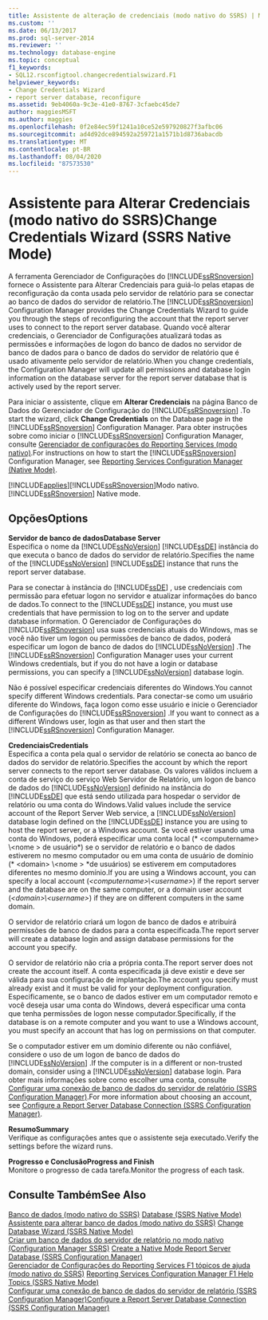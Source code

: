 ```yaml
---
title: Assistente de alteração de credenciais (modo nativo do SSRS) | Microsoft Docs
ms.custom: ''
ms.date: 06/13/2017
ms.prod: sql-server-2014
ms.reviewer: ''
ms.technology: database-engine
ms.topic: conceptual
f1_keywords:
- SQL12.rsconfigtool.changecredentialswizard.F1
helpviewer_keywords:
- Change Credentials Wizard
- report server database, reconfigure
ms.assetid: 9eb4060a-9c3e-41e0-8767-3cfaebc45de7
author: maggiesMSFT
ms.author: maggies
ms.openlocfilehash: 0f2e84ec59f1241a10ce52e597920827f3afbc06
ms.sourcegitcommit: ad4d92dce894592a259721a1571b1d8736abacdb
ms.translationtype: MT
ms.contentlocale: pt-BR
ms.lasthandoff: 08/04/2020
ms.locfileid: "87573530"
---
```

# <a name="change-credentials-wizard-ssrs-native-mode"></a><span data-ttu-id="ec5b7-102">Assistente para Alterar Credenciais (modo nativo do SSRS)</span><span class="sxs-lookup"><span data-stu-id="ec5b7-102">Change Credentials Wizard (SSRS Native Mode)</span></span>
  <span data-ttu-id="ec5b7-103">A ferramenta Gerenciador de Configurações do [!INCLUDE[ssRSnoversion](../../includes/ssrsnoversion-md.md)] fornece o Assistente para Alterar Credenciais para guiá-lo pelas etapas de reconfiguração da conta usada pelo servidor de relatório para se conectar ao banco de dados do servidor de relatório.</span><span class="sxs-lookup"><span data-stu-id="ec5b7-103">The [!INCLUDE[ssRSnoversion](../../includes/ssrsnoversion-md.md)] Configuration Manager provides the Change Credentials Wizard to guide you through the steps of reconfiguring the account that the report server uses to connect to the report server database.</span></span> <span data-ttu-id="ec5b7-104">Quando você alterar credenciais, o Gerenciador de Configurações atualizará todas as permissões e informações de logon do banco de dados no servidor de banco de dados para o banco de dados do servidor de relatório que é usado ativamente pelo servidor de relatório.</span><span class="sxs-lookup"><span data-stu-id="ec5b7-104">When you change credentials, the Configuration Manager will update all permissions and database login information on the database server for the report server database that is actively used by the report server.</span></span>  
  
 <span data-ttu-id="ec5b7-105">Para iniciar o assistente, clique em **Alterar Credenciais** na página Banco de Dados do Gerenciador de Configuração do [!INCLUDE[ssRSnoversion](../../includes/ssrsnoversion-md.md)] .</span><span class="sxs-lookup"><span data-stu-id="ec5b7-105">To start the wizard, click **Change Credentials** on the Database page in the [!INCLUDE[ssRSnoversion](../../includes/ssrsnoversion-md.md)] Configuration Manager.</span></span> <span data-ttu-id="ec5b7-106">Para obter instruções sobre como iniciar o [!INCLUDE[ssRSnoversion](../../includes/ssrsnoversion-md.md)] Configuration Manager, consulte [Gerenciador de configurações do Reporting Services &#40;modo nativo&#41;](../../../2014/sql-server/install/reporting-services-configuration-manager-native-mode.md).</span><span class="sxs-lookup"><span data-stu-id="ec5b7-106">For instructions on how to start the [!INCLUDE[ssRSnoversion](../../includes/ssrsnoversion-md.md)] Configuration Manager, see [Reporting Services Configuration Manager &#40;Native Mode&#41;](../../../2014/sql-server/install/reporting-services-configuration-manager-native-mode.md).</span></span>  
  
 [!INCLUDE[applies](../../includes/applies-md.md)]<span data-ttu-id="ec5b7-107">[!INCLUDE[ssRSnoversion](../../includes/ssrsnoversion-md.md)]Modo nativo.</span><span class="sxs-lookup"><span data-stu-id="ec5b7-107">[!INCLUDE[ssRSnoversion](../../includes/ssrsnoversion-md.md)] Native mode.</span></span>  
  
## <a name="options"></a><span data-ttu-id="ec5b7-108">Opções</span><span class="sxs-lookup"><span data-stu-id="ec5b7-108">Options</span></span>  
 <span data-ttu-id="ec5b7-109">**Servidor de banco de dados**</span><span class="sxs-lookup"><span data-stu-id="ec5b7-109">**Database Server**</span></span>  
 <span data-ttu-id="ec5b7-110">Especifica o nome da [!INCLUDE[ssNoVersion](../../includes/ssnoversion-md.md)] [!INCLUDE[ssDE](../../includes/ssde-md.md)] instância do que executa o banco de dados do servidor de relatório.</span><span class="sxs-lookup"><span data-stu-id="ec5b7-110">Specifies the name of the [!INCLUDE[ssNoVersion](../../includes/ssnoversion-md.md)] [!INCLUDE[ssDE](../../includes/ssde-md.md)] instance that runs the report server database.</span></span>  
  
 <span data-ttu-id="ec5b7-111">Para se conectar à instância do [!INCLUDE[ssDE](../../includes/ssde-md.md)] , use credenciais com permissão para efetuar logon no servidor e atualizar informações do banco de dados.</span><span class="sxs-lookup"><span data-stu-id="ec5b7-111">To connect to the [!INCLUDE[ssDE](../../includes/ssde-md.md)] instance, you must use credentials that have permission to log on to the server and update database information.</span></span> <span data-ttu-id="ec5b7-112">O Gerenciador de Configurações do [!INCLUDE[ssRSnoversion](../../includes/ssrsnoversion-md.md)] usa suas credenciais atuais do Windows, mas se você não tiver um logon ou permissões de banco de dados, poderá especificar um logon de banco de dados do [!INCLUDE[ssNoVersion](../../includes/ssnoversion-md.md)] .</span><span class="sxs-lookup"><span data-stu-id="ec5b7-112">The [!INCLUDE[ssRSnoversion](../../includes/ssrsnoversion-md.md)] Configuration Manager uses your current Windows credentials, but if you do not have a login or database permissions, you can specify a [!INCLUDE[ssNoVersion](../../includes/ssnoversion-md.md)] database login.</span></span>  
  
 <span data-ttu-id="ec5b7-113">Não é possível especificar credenciais diferentes do Windows.</span><span class="sxs-lookup"><span data-stu-id="ec5b7-113">You cannot specify different Windows credentials.</span></span> <span data-ttu-id="ec5b7-114">Para conectar-se como um usuário diferente do Windows, faça logon como esse usuário e inicie o Gerenciador de Configurações do [!INCLUDE[ssRSnoversion](../../includes/ssrsnoversion-md.md)] .</span><span class="sxs-lookup"><span data-stu-id="ec5b7-114">If you want to connect as a different Windows user, login as that user and then start the [!INCLUDE[ssRSnoversion](../../includes/ssrsnoversion-md.md)] Configuration Manager.</span></span>  
  
 <span data-ttu-id="ec5b7-115">**Credenciais**</span><span class="sxs-lookup"><span data-stu-id="ec5b7-115">**Credentials**</span></span>  
 <span data-ttu-id="ec5b7-116">Especifica a conta pela qual o servidor de relatório se conecta ao banco de dados do servidor de relatório.</span><span class="sxs-lookup"><span data-stu-id="ec5b7-116">Specifies the account by which the report server connects to the report server database.</span></span> <span data-ttu-id="ec5b7-117">Os valores válidos incluem a conta de serviço do serviço Web Servidor de Relatório, um logon de banco de dados do [!INCLUDE[ssNoVersion](../../includes/ssnoversion-md.md)] definido na instância do [!INCLUDE[ssDE](../../includes/ssde-md.md)] que está sendo utilizada para hospedar o servidor de relatório ou uma conta do Windows.</span><span class="sxs-lookup"><span data-stu-id="ec5b7-117">Valid values include the service account of the Report Server Web service, a [!INCLUDE[ssNoVersion](../../includes/ssnoversion-md.md)] database login defined on the [!INCLUDE[ssDE](../../includes/ssde-md.md)] instance you are using to host the report server, or a Windows account.</span></span> <span data-ttu-id="ec5b7-118">Se você estiver usando uma conta do Windows, poderá especificar uma conta local (\* \<computername> \\<nome \> de usuário*) se o servidor de relatório e o banco de dados estiverem no mesmo computador ou em uma conta de usuário de domínio (* \<domain> \\<nome \> \*de usuários) se estiverem em computadores diferentes no mesmo domínio.</span><span class="sxs-lookup"><span data-stu-id="ec5b7-118">If you are using a Windows account, you can specify a local account (*\<computername>\\<username\>*) if the report server and the database are on the same computer, or a domain user account (*\<domain>\\<username\>*) if they are on different computers in the same domain.</span></span>  
  
 <span data-ttu-id="ec5b7-119">O servidor de relatório criará um logon de banco de dados e atribuirá permissões de banco de dados para a conta especificada.</span><span class="sxs-lookup"><span data-stu-id="ec5b7-119">The report server will create a database login and assign database permissions for the account you specify.</span></span>  
  
 <span data-ttu-id="ec5b7-120">O servidor de relatório não cria a própria conta.</span><span class="sxs-lookup"><span data-stu-id="ec5b7-120">The report server does not create the account itself.</span></span> <span data-ttu-id="ec5b7-121">A conta especificada já deve existir e deve ser válida para sua configuração de implantação.</span><span class="sxs-lookup"><span data-stu-id="ec5b7-121">The account you specify must already exist and it must be valid for your deployment configuration.</span></span> <span data-ttu-id="ec5b7-122">Especificamente, se o banco de dados estiver em um computador remoto e você deseja usar uma conta do Windows, deverá especificar uma conta que tenha permissões de logon nesse computador.</span><span class="sxs-lookup"><span data-stu-id="ec5b7-122">Specifically, if the database is on a remote computer and you want to use a Windows account, you must specify an account that has log on permissions on that computer.</span></span>  
  
 <span data-ttu-id="ec5b7-123">Se o computador estiver em um domínio diferente ou não confiável, considere o uso de um logon de banco de dados do [!INCLUDE[ssNoVersion](../../includes/ssnoversion-md.md)] .</span><span class="sxs-lookup"><span data-stu-id="ec5b7-123">If the computer is in a different or non-trusted domain, consider using a [!INCLUDE[ssNoVersion](../../includes/ssnoversion-md.md)] database login.</span></span> <span data-ttu-id="ec5b7-124">Para obter mais informações sobre como escolher uma conta, consulte [Configurar uma conexão de banco de dados do servidor de relatório &#40;SSRS Configuration Manager&#41;](../../../2014/sql-server/install/configure-a-report-server-database-connection-ssrs-configuration-manager.md).</span><span class="sxs-lookup"><span data-stu-id="ec5b7-124">For more information about choosing an account, see [Configure a Report Server Database Connection  &#40;SSRS Configuration Manager&#41;](../../../2014/sql-server/install/configure-a-report-server-database-connection-ssrs-configuration-manager.md).</span></span>  
  
 <span data-ttu-id="ec5b7-125">**Resumo**</span><span class="sxs-lookup"><span data-stu-id="ec5b7-125">**Summary**</span></span>  
 <span data-ttu-id="ec5b7-126">Verifique as configurações antes que o assistente seja executado.</span><span class="sxs-lookup"><span data-stu-id="ec5b7-126">Verify the settings before the wizard runs.</span></span>  
  
 <span data-ttu-id="ec5b7-127">**Progresso e Conclusão**</span><span class="sxs-lookup"><span data-stu-id="ec5b7-127">**Progress and Finish**</span></span>  
 <span data-ttu-id="ec5b7-128">Monitore o progresso de cada tarefa.</span><span class="sxs-lookup"><span data-stu-id="ec5b7-128">Monitor the progress of each task.</span></span>  
  
## <a name="see-also"></a><span data-ttu-id="ec5b7-129">Consulte Também</span><span class="sxs-lookup"><span data-stu-id="ec5b7-129">See Also</span></span>  
 <span data-ttu-id="ec5b7-130">[Banco de dados &#40;modo nativo do SSRS&#41;](../../../2014/sql-server/install/database-ssrs-native-mode.md) </span><span class="sxs-lookup"><span data-stu-id="ec5b7-130">[Database &#40;SSRS Native Mode&#41;](../../../2014/sql-server/install/database-ssrs-native-mode.md) </span></span>  
 <span data-ttu-id="ec5b7-131">[Assistente para alterar banco de dados &#40;modo nativo do SSRS&#41;](../../../2014/sql-server/install/change-database-wizard-ssrs-native-mode.md) </span><span class="sxs-lookup"><span data-stu-id="ec5b7-131">[Change Database Wizard &#40;SSRS Native Mode&#41;](../../../2014/sql-server/install/change-database-wizard-ssrs-native-mode.md) </span></span>  
 <span data-ttu-id="ec5b7-132">[Criar um banco de dados do servidor de relatório no modo nativo &#40;Configuration Manager SSRS&#41;](../../reporting-services/install-windows/ssrs-report-server-create-a-native-mode-report-server-database.md) </span><span class="sxs-lookup"><span data-stu-id="ec5b7-132">[Create a Native Mode Report Server Database  &#40;SSRS Configuration Manager&#41;](../../reporting-services/install-windows/ssrs-report-server-create-a-native-mode-report-server-database.md) </span></span>  
 <span data-ttu-id="ec5b7-133">[Gerenciador de Configurações do Reporting Services F1 tópicos de ajuda &#40;modo nativo do SSRS&#41;](../../../2014/sql-server/install/reporting-services-configuration-manager-f1-help-topics-ssrs-native-mode.md) </span><span class="sxs-lookup"><span data-stu-id="ec5b7-133">[Reporting Services Configuration Manager F1 Help Topics &#40;SSRS Native Mode&#41;](../../../2014/sql-server/install/reporting-services-configuration-manager-f1-help-topics-ssrs-native-mode.md) </span></span>  
 [<span data-ttu-id="ec5b7-134">Configurar uma conexão de banco de dados do servidor de relatório &#40;SSRS Configuration Manager&#41;</span><span class="sxs-lookup"><span data-stu-id="ec5b7-134">Configure a Report Server Database Connection  &#40;SSRS Configuration Manager&#41;</span></span>](../../../2014/sql-server/install/configure-a-report-server-database-connection-ssrs-configuration-manager.md)  
  
  
